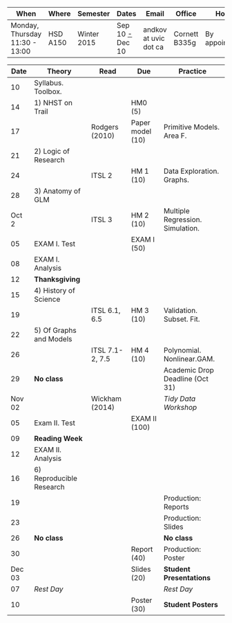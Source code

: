 
| When  | Where  | Semester  | Dates  | Email   |Office   | Hours | Phone  |
|---|---|---|---|---|---|---|---|
| Monday, Thursday    11:30 - 13:00   | HSD A150    | Winter 2015   | Sep 10 [-](https://github.com/andkov/psy532/edit/master/README.md) Dec 10  |andkov at uvic dot ca |Cornett B335g|   By appointment  | 472-4864  |


Date  | Theory                   | Read           |Due              | Practice
------|--------------------------|----------------|-----------------|---------|
10    |Syllabus. Toolbox.        |                |                 |         |   
14    |1) NHST on Trail          |                |HM0         (5)  |         |   
17    |                          |Rodgers (2010)  |Paper model (10) |Primitive Models. Area F.|   
21    |2) Logic of Research      |                |                 |  | 
24    |                          | ITSL 2         |HM 1        (10) |Data Exploration. Graphs.  |   
28    |3) Anatomy of GLM         |                |                 |  |     	
Oct 2 |                          |ITSL 3          |HM 2        (10) |Multiple Regression. Simulation.  |   
05    |EXAM I. Test              |                |EXAM I      (50) |  |     
08    |EXAM I. Analysis          |                |                 |  |     	
12    |**Thanksgiving**          |                |                 |  |    
15    |4) History of Science     |                |                 |  |
19    |                          | ITSL 6.1, 6.5  |HM 3        (10) |Validation. Subset. Fit.  |   
22    |5) Of Graphs and Models   |             |                 |  |    
26    |                          |ITSL 7.1-2, 7.5    |HM 4        (10) |Polynomial. Nonlinear.GAM.  | 
29    |**No class**              |                |                 |Academic Drop Deadline (Oct 31)  | 
Nov 02|                          |Wickham (2014)  |                 |*Tidy Data Workshop*   |      	
05    |Exam II. Test             |                |EXAM II     (100)|  |   
09    |**Reading Week**          |                |                 |  |   
12    |EXAM II. Analysis         |                |                 |  |   
16    |6) Reproducible Research|            |                 |  |   
19    |                          |                |                 |Production: Reports     
23    |                          |                |                 |Production: Slides  |   
26    |**No class**              |                |                 |  **No class** |   
30    |                          |                |Report       (40)|Production: Poster  |   
Dec 03|                          |                |Slides       (20)|**Student Presentations**  |   
07    |*Rest Day*               |                |                 |*Rest Day*   |   
10    |                         |                |Poster       (30)|**Student Posters**   |   
